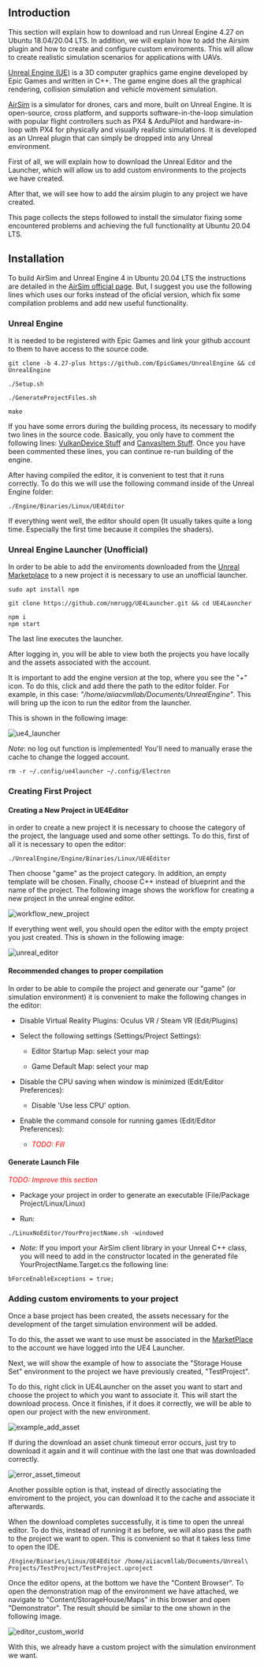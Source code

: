 ## Introduction

This section will explain how to download and run Unreal Engine 4.27 on Ubuntu 18.04/20.04 LTS. In addition, we will explain how to add the Airsim plugin and how to create and configure custom enviroments. This will allow to create realistic simulation scenarios for applications with UAVs.

[Unreal Engine (UE)](https://www.unrealengine.com/en-US/) is a 3D computer graphics game engine developed by Epic Games and written in C++. The game engine does all the graphical rendering, collision simulation and vehicle movement simulation.

[AirSim](https://microsoft.github.io/AirSim/) is a simulator for drones, cars and more, built on Unreal Engine. It is open-source, cross platform, and supports software-in-the-loop simulation with popular flight controllers such as PX4 & ArduPilot and hardware-in-loop with PX4 for physically and visually realistic simulations. It is developed as an Unreal plugin that can simply be dropped into any Unreal environment.

First of all, we will explain how to download the Unreal Editor and the Launcher, which will allow us to add custom environments to the projects we have created.

After that, we will see how to add the airsim plugin to any project we have created.

This page collects the steps followed to install the simulator fixing some encountered problems and achieving the full functionality at Ubuntu 20.04 LTS.

## Installation
To build AirSim and Unreal Engine 4 in Ubuntu 20.04 LTS the instructions are detailed in the [AirSim official page](https://microsoft.github.io/AirSim/build_linux/). But, I suggest you use the following lines which uses our forks instead of the oficial version, which fix some compilation problems and add new useful functionality.

### Unreal Engine

It is needed to be registered with Epic Games and link your github account to them to have access to the source code.

```
git clone -b 4.27-plus https://github.com/EpicGames/UnrealEngine && cd UnrealEngine

./Setup.sh

./GenerateProjectFiles.sh
    
make
```

If you have some errors during the building process, its necessary to modify two lines in the source code. Basically, you only have to comment the following lines: [VulkanDevice Stuff](https://github.com/EpicGames/UnrealEngine/blob/4.27-plus/Engine/Source/Runtime/VulkanRHI/Private/VulkanDevice.cpp#L194) and [CanvasItem Stuff](https://github.com/EpicGames/UnrealEngine/blob/4.27-plus/Engine/Source/Runtime/Engine/Private/UserInterface/CanvasItem.cpp#L382). Once you have been commented these lines, you can continue re-run building of the engine.

After having compiled the editor, it is convenient to test that it runs correctly. To do this we will use the following command inside of the Unreal Engine folder:
```
./Engine/Binaries/Linux/UE4Editor
```

If everything went well, the editor should open (It usually takes quite a long time. Especially the first time because it compiles the shaders).

### Unreal Engine Launcher (Unofficial)

In order to be able to add the enviroments downloaded from the [Unreal Marketplace](https://www.unrealengine.com/marketplace/en-US/store) to a new
project it is necessary to use an unofficial launcher.

```
sudo apt install npm

git clone https://github.com/nmrugg/UE4Launcher.git && cd UE4Launcher

npm i
npm start
```

The last line executes the launcher.

After logging in, you will be able to view both the projects you have locally and the assets associated with the account. 

It is important to add the engine version at the top, where you see the "+" icon. To do this, click and add there the path to the editor folder. 
For example, in this case: *"/home/aiiacvmllab/Documents/UnrealEngine"*. This will bring up the icon to run the editor from the launcher.

This is shown in the following image:

![ue4_launcher](./images/ue4_launcher.png)


*Note*: no log out function is implemented! You'll need to manually erase the cache to change the logged account.
```
rm -r ~/.config/ue4launcher ~/.config/Electron
```


### Creating First Project

#### Creating a New Project in UE4Editor

in order to create a new project it is necessary to choose the category of the project, the language used and some other settings.
To do this, first of all it is necessary to open the editor:

```
./UnrealEngine/Engine/Binaries/Linux/UE4Editor
```

Then choose "game" as the project category. In addition, an empty template will be chosen. Finally, choose C++ instead of blueprint and
the name of the project.
The following image shows the workflow for creating a new project in the unreal engine editor.

![workflow_new_project](./images/workflow_new_project.png)

If everything went well, you should open the editor with the empty project you just created. This is shown in the following image:

![unreal_editor](./images/unreal_editor.png)

#### Recommended changes to proper compilation

In order to be able to compile the project and generate our "game" (or simulation environment) it is convenient to make the following changes
in the editor:

* Disable Virtual Reality Plugins: Oculus VR / Steam VR (Edit/Plugins)

* Select the following settings (Settings/Project Settings):

    * Editor Startup Map: select your map

    * Game Default Map: select your map

* Disable the CPU saving when window is minimized (Edit/Editor Preferences):

    * Disable 'Use less CPU' option.

* Enable the command console for running games (Edit/Editor Preferences):

    * <span style="color:red">*TODO: Fill*</span>

#### Generate Launch File

<span style="color:red">*TODO: Improve this section*</span>

* Package your project in order to generate an executable (File/Package Project/Linux/Linux)

* Run:

```
./LinuxNoEditor/YourProjectName.sh -windowed
```

* *Note:* If you import your AirSim client library in your Unreal C++ class, you will need to add in the constructor located in the generated file YourProjectName.Target.cs the following line:

```
bForceEnableExceptions = true;
```

### Adding custom enviroments to your project

Once a base project has been created, the assets necessary for the development of the target simulation environment will be added.

To do this, the asset we want to use must be associated in the [MarketPlace](https://www.unrealengine.com/marketplace/en-US/store) to the account we have logged into the UE4 Launcher.

Next, we will show the example of how to associate the "Storage House Set" environment to the project we have previously created, "TestProject".

To do this, right click in UE4Launcher on the asset you want to start and choose the project to which you want to associate it. This will start the download process. Once it finishes, if it does it correctly, we will be able to open our project with the new environment.

![example_add_asset](./images/example_add_asset.png)

If during the download an asset chunk timeout error occurs, just try to download it again and it will continue with the last one that was downloaded correctly.

![error_asset_timeout](./images/error_asset_timeout.png)

Another possible option is that, instead of directly associating the enviroment to the project, you can download it to the cache and associate it afterwards.

When the download completes successfully, it is time to open the unreal editor. To do this, instead of running it as before, we will also pass the path to the project we want to open. This is convenient so that it takes less time to open the IDE. 

```
/Engine/Binaries/Linux/UE4Editor /home/aiiacvmllab/Documents/Unreal\ Projects/TestProject/TestProject.uproject
```

Once the editor opens, at the bottom we have the "Content Browser". To open the demonstration map of the environment we have attached, we navigate to 
"Content/StorageHouse/Maps" in this browser and open "Demonstrator". The result should be similar to the one shown in the following image.

![editor_custom_world](./images/editor_custom_world.png)

With this, we already have a custom project with the simulation environment we want.
